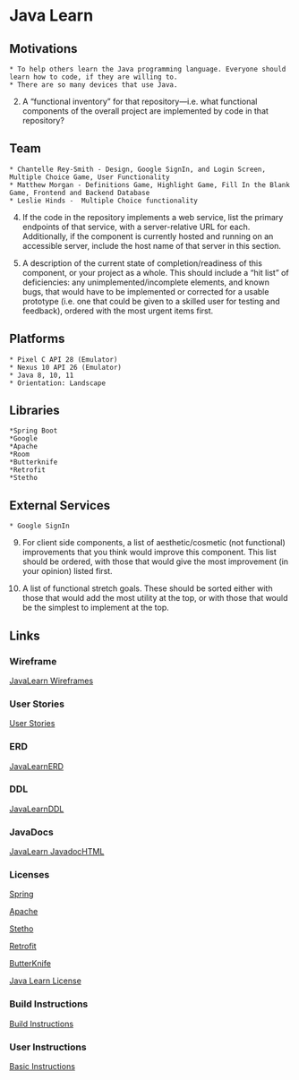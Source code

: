 # Java Learn

## Motivations 

    * To help others learn the Java programming language. Everyone should learn how to code, if they are willing to. 
    * There are so many devices that use Java.

2. A “functional inventory” for that repository—i.e. what functional components of the overall project are implemented by code in that repository?

## Team

    * Chantelle Rey-Smith - Design, Google SignIn, and Login Screen, Multiple Choice Game, User Functionality
    * Matthew Morgan - Definitions Game, Highlight Game, Fill In the Blank Game, Frontend and Backend Database
    * Leslie Hinds -  Multiple Choice functionality

4. If the code in the repository implements a web service, list the primary endpoints of that service, with a server-relative URL for each. Additionally, if the component is currently hosted and running on an accessible server, include the host name of that server in this section.


5. A description of the current state of completion/readiness of this component, or your project as a whole. This should include a “hit list” of deficiencies: any unimplemented/incomplete elements, and known bugs, that would have to be implemented or corrected for a usable prototype (i.e. one that could be given to a skilled user for testing and feedback), ordered with the most urgent items first.


## Platforms
  
    * Pixel C API 28 (Emulator)
    * Nexus 10 API 26 (Emulator)
    * Java 8, 10, 11
    * Orientation: Landscape
 
## Libraries

    *Spring Boot
    *Google
    *Apache
    *Room
    *Butterknife
    *Retrofit
    *Stetho

## External Services

    * Google SignIn
 
9. For client side components, a list of aesthetic/cosmetic (not functional) improvements that you think would improve this component. This list should be ordered, with those that would give the most improvement (in your opinion) listed first.

10. A list of functional stretch goals. These should be sorted either with those that would add the most utility at the top, or with those that would be the simplest to implement at the top.

## Links

### Wireframe

[JavaLearn Wireframes](JavaLearn_Mockup.pdf)

### User Stories

[User Stories](Java_Learn_UserStories.pdf )

### ERD

[JavaLearnERD](java_learn_erd.pdf)

### DDL

[JavaLearnDDL](java_learn_ddl.pdf)

### JavaDocs

[JavaLearn JavadocHTML]()

### Licenses 

[Spring](https://spring.io/projects/spring-restdocs)

[Apache](http://www.apache.org/licenses/LICENSE-2.0)

[Stetho](https://github.com/facebook/stetho/blob/master/LICENSE)

[Retrofit](https://github.com/square/retrofit/blob/master/LICENSE.txt)

[ButterKnife](http://jakewharton.github.io/butterknife/)

[Java Learn License](https://github.com/project-java-learn/java_learn/blob/master/LICENSE)

### Build Instructions

[Build Instructions](JavaLearn_BuildComp.pdf)  

### User Instructions

[Basic Instructions](JavaLearn_BasicIns.pdf)
    

